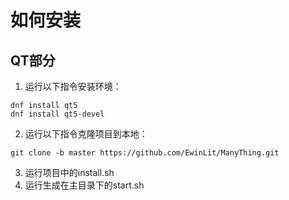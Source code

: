 # 如何安装
## QT部分
1. 运行以下指令安装环境：
```
dnf install qt5
dnf install qt5-devel
```
2. 运行以下指令克隆项目到本地：
```
git clone -b master https://github.com/EwinLit/ManyThing.git
```
3. 运行项目中的install.sh
4. 运行生成在主目录下的start.sh
